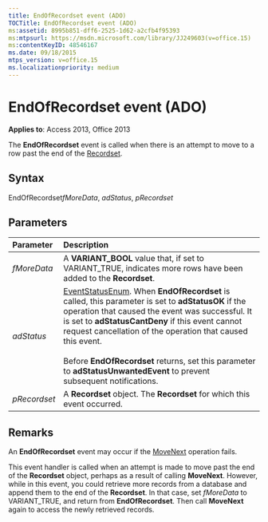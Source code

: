 ```yaml
---
title: EndOfRecordset event (ADO)
TOCTitle: EndOfRecordset event (ADO)
ms:assetid: 8995b851-dff6-2525-1d62-a2cfb4f95393
ms:mtpsurl: https://msdn.microsoft.com/library/JJ249603(v=office.15)
ms:contentKeyID: 48546167
ms.date: 09/18/2015
mtps_version: v=office.15
ms.localizationpriority: medium
---
```


# EndOfRecordset event (ADO)

**Applies to**: Access 2013, Office 2013

The **EndOfRecordset** event is called when there is an attempt to move to a row past the end of the [Recordset](recordset-object-ado.md).

## Syntax

EndOfRecordset*fMoreData*, *adStatus*, *pRecordset*

## Parameters

|Parameter|Description|
|:--------|:----------|
|*fMoreData* |A **VARIANT\_BOOL** value that, if set to VARIANT\_TRUE, indicates more rows have been added to the **Recordset**.|
|*adStatus* |[EventStatusEnum](eventstatusenum.md). When **EndOfRecordset** is called, this parameter is set to **adStatusOK** if the operation that caused the event was successful. It is set to **adStatusCantDeny** if this event cannot request cancellation of the operation that caused this event.<br/><br/>Before **EndOfRecordset** returns, set this parameter to **adStatusUnwantedEvent** to prevent subsequent notifications.|
|*pRecordset* | A **Recordset** object. The **Recordset** for which this event occurred.|

## Remarks

An **EndOfRecordset** event may occur if the [MoveNext](movefirst-movelast-movenext-and-moveprevious-methods-ado.md) operation fails.

This event handler is called when an attempt is made to move past the end of the **Recordset** object, perhaps as a result of calling **MoveNext**. However, while in this event, you could retrieve more records from a database and append them to the end of the **Recordset**. In that case, set *fMoreData* to VARIANT\_TRUE, and return from **EndOfRecordset**. Then call **MoveNext** again to access the newly retrieved records.

